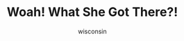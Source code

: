 ---
media: "images/art/wisconsin/emilija.png"
media_type: image
type: art
title: Woah! What She Got There?!
author: [wisconsin]
desc: <i>Is that Emilija Dean?</i>
---